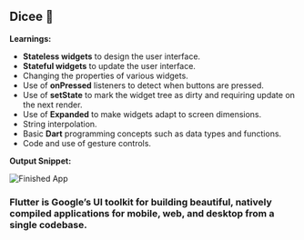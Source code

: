 ## Dicee 🎲

**Learnings:**

- __Stateless widgets__ to design the user interface.
- __Stateful widgets__ to update the user interface.
- Changing the properties of various widgets.
- Use of __onPressed__ listeners to detect when buttons are pressed.
- Use of __setState__ to mark the widget tree as dirty and requiring update on the next render.
- Use of __Expanded__ to make widgets adapt to screen dimensions.
- String interpolation.
- Basic __Dart__ programming concepts such as data types and functions.
- Code and use of gesture controls.

**Output Snippet:**

![Finished App](https://github.com/londonappbrewery/Images/blob/master/dicee-demo.gif)

### Flutter is Google’s UI toolkit for building beautiful, natively compiled applications for mobile, web, and desktop from a single codebase.

